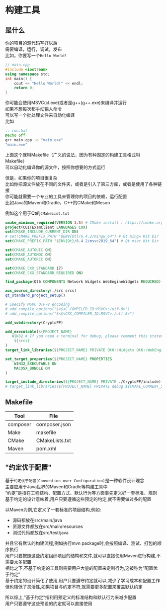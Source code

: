 ---
---

# 构建工具

## 是什么

你的项目的源代码写好以后\
需要编译，运行，调试，发布\
比如，你要写一个`Hello World!`

```cpp
// main.cpp
#include <iostream>
using namespace std;
int main() {
    cout << "Hello World!" << endl;
    return 0;
}
```

你可能会使用MSVC(cl.exe)或者是g++(g++.exe)来编译并运行\
如果不想每次都手动输入命令\
可以写一个批处理文件来自动化编译\
比如

```bat
:: run.bat
@echo off
g++ main.cpp -o "main.exe"
"main.exe"
```

上面这个就叫Makefile（广义的说法，因为有种固定的构建工具格式叫Makefile）\
可以自动化编译你的源文件，按照你想要的方式运行

但是，如果你的项目很复杂\
比如你把源文件放在不同的文件夹，或者是引入了第三方库，或者是使用了各种链接\
你可能就需要一个专业的工具来管理你的项目的依赖，运行配置\
比如Java的Maven和Gradle，C++的CMake和Meson

例如这个用于Qt的`CMakeList.txt`

```cmake
cmake_minimum_required(VERSION 3.5) # CMake install : https://cmake.org/download/
project(CUITExamClient LANGUAGES CXX)
set(CMAKE_INCLUDE_CURRENT_DIR ON)
# set(CMAKE_PREFIX_PATH "$ENV{Qt}/6.4.2/mingw_64") # Qt mingw Kit Dir
set(CMAKE_PREFIX_PATH "$ENV{Qt}/6.4.2/msvc2019_64") # Qt msvc Kit Dir

set(CMAKE_AUTOUIC ON)
set(CMAKE_AUTOMOC ON)
set(CMAKE_AUTORCC ON)

set(CMAKE_CXX_STANDARD 17)
set(CMAKE_CXX_STANDARD_REQUIRED ON)

find_package(Qt6 COMPONENTS Network Widgets WebEngineWidgets REQUIRED) # Qt COMPONENTS

aux_source_directory(./src srcs)
qt_standard_project_setup()

# Specify MSVC UTF-8 encoding   
# add_compile_options("$<$<C_COMPILER_ID:MSVC>:/utf-8>")
# add_compile_options("$<$<CXX_COMPILER_ID:MSVC>:/utf-8>")

add_subdirectory(CryptoPP)

add_executable(${PROJECT_NAME}
   WIN32 # If you need a terminal for debug, please comment this statement 
    ${srcs} 
) 
target_link_libraries(${PROJECT_NAME} PRIVATE Qt6::Widgets Qt6::WebEngineWidgets Qt6::Network CryptoPP) # 用了什么额外的lib就要在这里写

set_target_properties(${PROJECT_NAME} PROPERTIES
    WIN32_EXECUTABLE ON
    MACOSX_BUNDLE ON
)

target_include_directories(${PROJECT_NAME} PRIVATE ./CryptoPP/include)
# target_link_libraries(${PROJECT_NAME} PRIVATE debug ${CMAKE_CURRENT_SOURCE_DIR}/CryptoPP/lib/Debug/cryptlib.lib optimized ${CMAKE_CURRENT_SOURCE_DIR}/CryptoPP/lib/Release/cryptlib.lib)
```

## Makefile

|Tool|File|
|-|-|
composer   | composer.json
Make       | makefile
CMake      | CMakeLists.txt
Maven      | pom.xml

## "约定优于配置"

基于`约定优于配置(Convention over Configuration)`是一种软件设计理念\
主要应用于Java世界的Maven和Gradle等构建工具中\
“约定”是指在工程结构、配置方式、默认行为等方面事先定义好一套标准、规则\
基于约定的设计意味着,用户只要遵循这些预定的约定,就不需要做过多的配置

以Maven为例,它定义了一套标准的项目结构,例如:

+ 源码都放在src/main/java
+ 资源文件都放在src/main/resources
+ 测试代码都放在src/test/java

并且它有默认的构建流程,例如执行mvn package时,会按照编译、测试、打包的顺序执行\
用户只要按照这些约定组织项目的结构和文件,就可以直接使用Maven进行构建,不需要太多配置\
相比之下,不基于约定的工具则需要用户大量的配置来定制行为,这被称为“配置优于约定”\
基于约定的设计简化了使用,用户只要遵守约定就可以,减少了学习成本和配置工作\
但也降低了灵活性,如果项目与约定不符,就需要更多配置来覆盖默认约定

所以综上,“基于约定”指利用预定义的标准结构和默认行为来减少配置\
用户只要遵守这些预设的约定就可以直接使用

